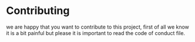 # Contributing
we are happy that you want to contribute to this project, first of all we know it is a bit painful but please it is important to read the code of conduct file.
